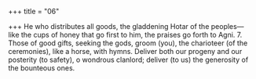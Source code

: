 +++
title = "06"

+++
He who distributes all goods, the gladdening Hotar of the peoples— like the cups of honey that go first to him, the praises go forth to Agni. 7. Those of good gifts, seeking the gods, groom (you), the charioteer (of  the ceremonies), like a horse, with hymns.
Deliver both our progeny and our posterity (to safety), o wondrous  clanlord; deliver (to us) the generosity of the bounteous ones.
